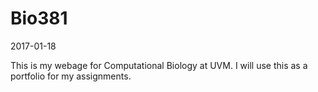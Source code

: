 # Bio381

2017-01-18

This is my webage for Computational Biology at UVM.
I will use this as a portfolio for my assignments.
